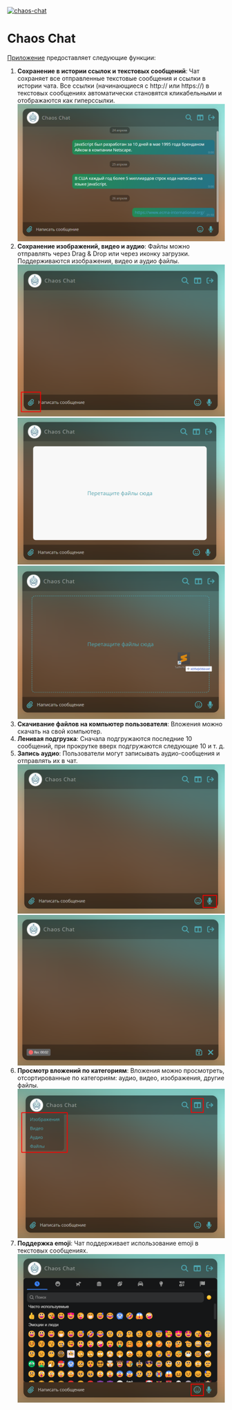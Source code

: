 [![chaos-chat](https://github.com/MarkoMelle/Chaos-Chat/actions/workflows/main.yml/badge.svg?branch=main)](https://github.com/MarkoMelle/Chaos-Chat/actions/workflows/main.yml)
# Chaos Chat

[Приложение](https://markomelle.github.io/Chaos-Chat/) предоставляет следующие функции:

1. **Сохранение в истории ссылок и текстовых сообщений**: Чат сохраняет все отправленные текстовые сообщения и ссылки в истории чата. Все ссылки (начинающиеся с http:// или https://) в текстовых сообщениях автоматически становятся кликабельными и отображаются как гиперссылки. ![Скриншот гиперссылки](./docs/images/Screenshot_8.png) 
2. **Сохранение изображений, видео и аудио**: Файлы можно отправлять через Drag & Drop или через иконку загрузки. Поддерживаются изображения, видео и аудио файлы. ![Скриншот файлов](./docs/images/Screenshot_6.png) ![Скриншот Drag & Drop outdrop](./docs/images/Screenshot_7.png) ![Скриншот Drag & Drop indrop](./docs/images/Screenshot_1.png)
3. **Скачивание файлов на компьютер пользователя**: Вложения можно скачать на свой компьютер.
4. **Ленивая подгрузка**: Сначала подгружаются последние 10 сообщений, при прокрутке вверх подгружаются следующие 10 и т. д.
5. **Запись аудио**: Пользователи могут записывать аудио-сообщения и отправлять их в чат. ![Скриншот запись аудио](./docs/images/Screenshot_2.png) ![Скриншот запись аудио](./docs/images/Screenshot_3.png)
6. **Просмотр вложений по категориям**: Вложения можно просмотреть, отсортированные по категориям: аудио, видео, изображения, другие файлы. ![Скриншот вложения по категориям](./docs/images/Screenshot_4.png)
7. **Поддержка emoji**: Чат поддерживает использование emoji в текстовых сообщениях. ![Скриншот emoji](./docs/images/Screenshot_5.png)


